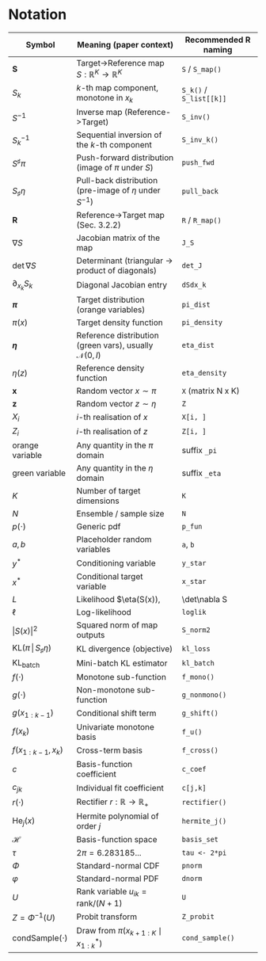 # Notation

| Symbol | Meaning (paper context) | Recommended R naming |
|--------|-------------------------|----------------------|
| **S** | Target->Reference map $S:\mathbb{R}^K \rightarrow \mathbb{R}^K$ | `S` / `S_map()` |
| $S_k$ | $k$-th map component, monotone in $x_k$ | `S_k()` / `S_list[[k]]` |
| $S^{-1}$ | Inverse map (Reference->Target) | `S_inv()` |
| $S^{-1}_k$ | Sequential inversion of the $k$-th component | `S_inv_k()` |
| $S^{\sharp}\pi$ | Push-forward distribution (image of $\pi$ under $S$) | `push_fwd` |
| $S_{\sharp}\eta$ | Pull-back distribution (pre-image of $\eta$ under $S^{-1}$) | `pull_back` |
| **R** | Reference->Target map (Sec. 3.2.2) | `R` / `R_map()` |
| $\nabla S$ | Jacobian matrix of the map | `J_S` |
| $\det\nabla S$ | Determinant (triangular -> product of diagonals) | `det_J` |
| $\partial_{x_k}S_k$ | Diagonal Jacobian entry | `dSdx_k` |
| **$\pi$** | Target distribution (orange variables) | `pi_dist` |
| $\pi(x)$ | Target density function | `pi_density` |
| **$\eta$** | Reference distribution (green vars), usually $\mathcal N(0,I)$ | `eta_dist` |
| $\eta(z)$ | Reference density function | `eta_density` |
| **x** | Random vector $x \sim \pi$ | `X` (matrix N x K) |
| **z** | Random vector $z \sim \eta$ | `Z` |
| $X_i$ | $i$-th realisation of $x$ | `X[i, ]` |
| $Z_i$ | $i$-th realisation of $z$ | `Z[i, ]` |
| orange variable | Any quantity in the $\pi$ domain | suffix `_pi` |
| green variable | Any quantity in the $\eta$ domain | suffix `_eta` |
| $K$ | Number of target dimensions | `K` |
| $N$ | Ensemble / sample size | `N` |
| $p(\cdot)$ | Generic pdf | `p_fun` |
| $a, b$ | Placeholder random variables | `a`, `b` |
| $y^*$ | Conditioning variable | `y_star` |
| $x^*$ | Conditional target variable | `x_star` |
| $L$ | Likelihood $\eta(S(x))\,|\det\nabla S|$ | `likelihood` |
| $\ell$ | Log-likelihood | `loglik` |
| $\|S(x)\|^2$ | Squared norm of map outputs | `S_norm2` |
| $\mathrm{KL}(\pi\,\|\,S_{\sharp}\eta)$ | KL divergence (objective) | `kl_loss` |
| $\mathrm{KL}_{\text{batch}}$ | Mini-batch KL estimator | `kl_batch` |
| $f(\cdot)$ | Monotone sub-function | `f_mono()` |
| $g(\cdot)$ | Non-monotone sub-function | `g_nonmono()` |
| $g(x_{1:k-1})$ | Conditional shift term | `g_shift()` |
| $f(x_k)$ | Univariate monotone basis | `f_u()` |
| $f(x_{1:k-1},x_k)$ | Cross-term basis | `f_cross()` |
| $c$ | Basis-function coefficient | `c_coef` |
| $c_{jk}$ | Individual fit coefficient | `c[j,k]` |
| $r(\cdot)$ | Rectifier $r:\mathbb{R}\rightarrow\mathbb{R}_{+}$ | `rectifier()` |
| $\mathrm{He}_j(x)$ | Hermite polynomial of order $j$ | `hermite_j()` |
| $\mathcal{H}$ | Basis-function space | `basis_set` |
| $\tau$ | $2\pi = 6.283185...$ | `tau <- 2*pi` |
| $\Phi$ | Standard-normal CDF | `pnorm` |
| $\varphi$ | Standard-normal PDF | `dnorm` |
| $U$ | Rank variable $u_{ik}=\text{rank}/(N+1)$ | `U` |
| $Z = \Phi^{-1}(U)$ | Probit transform | `Z_probit` |
| $\mathrm{condSample}(\cdot)$ | Draw from $\pi(x_{k+1:K}\mid x_{1:k}^*)$ | `cond_sample()` |
